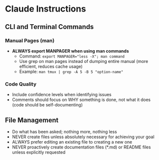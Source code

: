 # Claude Instructions

## CLI and Terminal Commands

### Manual Pages (man)
- **ALWAYS export MANPAGER when using man commands**
  - Command: `export MANPAGER="less -X"; man command`
  - Use grep on man pages instead of dumping entire manual (more efficient, reduces cache usage)
  - Example: `man tmux | grep -A 5 -B 5 "option-name"`

### Code Quality
- Include confidence levels when identifying issues
- Comments should focus on WHY something is done, not what it does (code should be self-documenting)

## File Management
- Do what has been asked; nothing more, nothing less
- NEVER create files unless absolutely necessary for achieving your goal
- ALWAYS prefer editing an existing file to creating a new one
- NEVER proactively create documentation files (*.md) or README files unless explicitly requested
